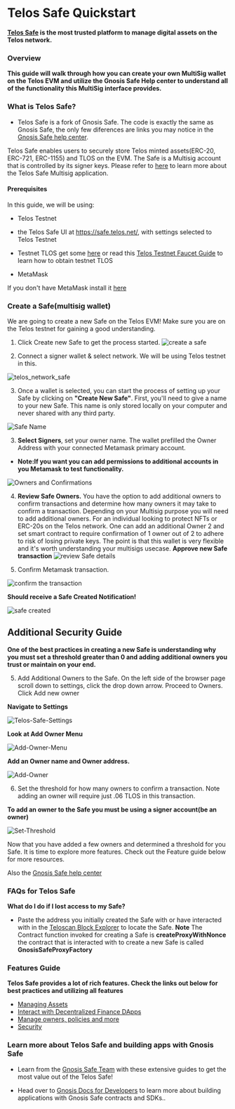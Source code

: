 # Telos Safe Quickstart

__[Telos Safe](https://safe.telos.net/) is the most trusted platform to manage digital assets on the Telos network.__

### Overview

__This guide will walk through how you can create your own MultiSig wallet on the Telos EVM and utilize the Gnosis Safe Help center to understand all of the functionality this MultiSig interface provides.__


### What is Telos Safe? 
- Telos Safe is a fork of Gnosis Safe. The code is exactly the same as Gnosis Safe, the only few diferences are links you may notice in the [Gnosis Safe help center](https://help.gnosis-safe.io/en/articles/3876456-what-is-gnosis-safe).

Telos Safe enables users to securely store Telos minted assets(ERC-20, ERC-721, ERC-1155) and TLOS on the EVM. The Safe is a Multisig account that is controlled by its signer keys. Please refer to [here](https://help.gnosis-safe.io/en/articles/3876456-what-is-gnosis-safe) to learn more about the Telos Safe Multisig application.

#### Prerequisites

In this guide, we will be using: 

- Telos Testnet 

- the Telos Safe UI at https://safe.telos.net/, with settings selected to Telos Testnet 

- Testnet TLOS get some [here](https://app.telos.net/testnet/developers) or read this [Telos Testnet Faucet Guide](https://docs.telos.net/quickstart/evm/testnet_tutorial) to learn how to obtain testnet TLOS 

- MetaMask

If you don't have MetaMask install it [here](https://metamask.io/download/)

### Create a Safe(multisig wallet)

We are going to create a new Safe on the Telos EVM! Make sure you are on the Telos testnet for gaining a good understanding. 
1. Click Create new Safe to get the process started. 
![create a safe](/img/create_safe.png)


2. Connect a signer wallet & select network. We will be using Telos testnet in this. 

![telos_network_safe](/img/telos_network_safe.png)

3. Once a wallet is selected, you can start the process of setting up your Safe by clicking on **"Create New Safe"**. First, you'll need to give a name to your new Safe. This name is only stored locally on your computer and never shared with any third party.

![Safe Name](/img/safe_name.png)

3. **Select Signers**, set your owner name. The wallet prefilled the Owner Address with your connected Metamask primary account. 

- **Note:If you want you can add permissions to additional accounts in you Metamask to test functionality.**

![Owners and Confirmations](/img/owners_and_confirmations.png)

4. **Review Safe Owners.** You have the option to add additional owners to confirm transactions and determine how many owners it may take to confirm a transaction. Depending on your Multisig purpose you will need to add additional owners. For an individual looking to protect NFTs or ERC-20s on the Telos network. One can add an additional Owner 2 and set smart contract to require confirmation of 1 owner out of 2 to adhere to risk of losing private keys. The point is that this wallet is very flexible and it's worth understanding your multisigs usecase. 
 **Approve new Safe transaction**
![review Safe details](/img/review_safe.png)

4. Confirm Metamask transaction.


![confirm the transaction](/img/confirm.png)

**Should receive a Safe Created Notification!**

![safe created](/img/safe_created.png)

## Additional Security Guide

__One of the best practices in creating a new Safe is understanding why you must set a threshold greater than 0 and adding additional owners you trust or maintain on your end.__

5. Add Additional Owners to the Safe. On the left side of the browser page scroll down to settings, click the drop down arrow. Proceed to Owners. Click Add new owner 

**Navigate to Settings**

![Telos-Safe-Settings](/img/telos_safe_settings.png)

**Look at Add Owner Menu**

![Add-Owner-Menu](/img/add_owner_menu.png)

**Add an Owner name and Owner address.** 

![Add-Owner](/img/add_owner.png)

6. Set the threshold for how many owners to confirm a transaction. Note adding an owner will require just .06 TLOS in this transaction. 


__To add an owner to the Safe you must be using a signer account(be an owner)__



![Set-Threshold](/img/set_threshold.png)

Now that you have added a few owners and determined a threshold for you Safe. It is time to explore more features. Check out the Feature guide below for more resources. 

Also the [Gnosis Safe help center](https://help.gnosis-safe.io/en/)

### FAQs for Telos Safe

**What do I do if I lost access to my Safe?** 

- Paste the address you initially created the Safe with or have interacted with in the [Teloscan Block Explorer](https://www.teloscan.io/) to locate the Safe. 
**Note** The Contract function invoked for creating a Safe is **createProxyWithNonce** the contract that is interacted with to create a new Safe is called **GnosisSafeProxyFactory**



### Features Guide
**Telos Safe provides a lot of rich features. Check the links out below for best practices and utilizing all features**

- [Managing Assets](https://help.gnosis-safe.io/en/collections/2767362-assets)
- [Interact with Decentralized Finance DApps](https://help.gnosis-safe.io/en/collections/2331556-dapps-defi)
- [Manage owners, policies and more](https://help.gnosis-safe.io/en/collections/2289657-settings)
- [Security](https://help.gnosis-safe.io/en/collections/794057-security)



### Learn more about Telos Safe and building apps with Gnosis Safe

- Learn from the [Gnosis Safe Team](https://help.gnosis-safe.io/en/) with these extensive guides to get the most value out of the Telos Safe!

- Head over to [Gnosis Docs for Developers](https://docs.gnosis-safe.io/) to learn more about building applications with Gnosis Safe contracts and SDKs.. 
